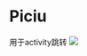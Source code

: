 # Piciu
用于activity跳转
[![](https://jitpack.io/v/joyrun/Piciu.svg)](https://jitpack.io/#joyrun/Piciu)
